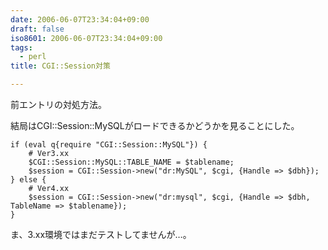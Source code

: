 ```yaml
---
date: 2006-06-07T23:34:04+09:00
draft: false
iso8601: 2006-06-07T23:34:04+09:00
tags:
  - perl
title: CGI::Session対策

---
```


<div class="entry-body">
                                 <p>前エントリの対処方法。</p>

<p>結局はCGI::Session::MySQLがロードできるかどうかを見ることにした。</p>

```text
if (eval q{require "CGI::Session::MySQL"}) {
    # Ver3.xx
    $CGI::Session::MySQL::TABLE_NAME = $tablename;
    $session = CGI::Session->new("dr:MySQL", $cgi, {Handle => $dbh});
} else {
    # Ver4.xx
    $session = CGI::Session->new("dr:mysql", $cgi, {Handle => $dbh, TableName => $tablename});
}
```

<p>ま、3.xx環境ではまだテストしてませんが…。</p>
                              </div>
    	